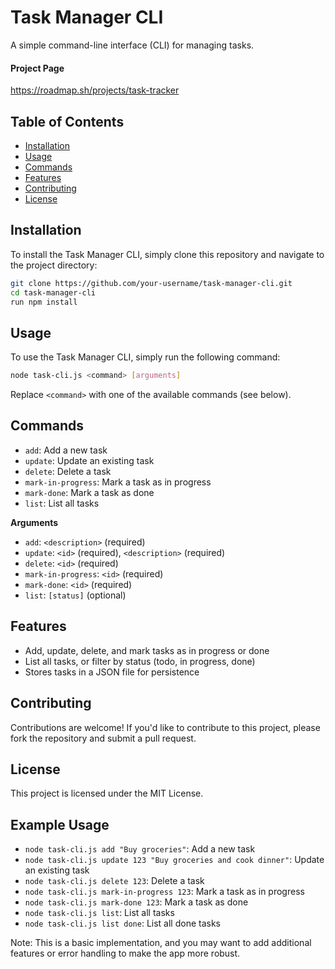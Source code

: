 **Task Manager CLI**
=====================

A simple command-line interface (CLI) for managing tasks.
#### Project Page 
https://roadmap.sh/projects/task-tracker

**Table of Contents**
-----------------

* [Installation](#installation)
* [Usage](#usage)
* [Commands](#commands)
* [Features](#features)
* [Contributing](#contributing)
* [License](#license)

**Installation**
---------------

To install the Task Manager CLI, simply clone this repository and navigate to the project directory:
```bash
git clone https://github.com/your-username/task-manager-cli.git
cd task-manager-cli
run npm install
```
**Usage**
-----

To use the Task Manager CLI, simply run the following command:
```bash
node task-cli.js <command> [arguments]
```
Replace `<command>` with one of the available commands (see below).

**Commands**
------------

* `add`: Add a new task
* `update`: Update an existing task
* `delete`: Delete a task
* `mark-in-progress`: Mark a task as in progress
* `mark-done`: Mark a task as done
* `list`: List all tasks

**Arguments**

* `add`: `<description>` (required)
* `update`: `<id>` (required), `<description>` (required)
* `delete`: `<id>` (required)
* `mark-in-progress`: `<id>` (required)
* `mark-done`: `<id>` (required)
* `list`: `[status]` (optional)

**Features**
------------

* Add, update, delete, and mark tasks as in progress or done
* List all tasks, or filter by status (todo, in progress, done)
* Stores tasks in a JSON file for persistence

**Contributing**
------------

Contributions are welcome! If you'd like to contribute to this project, please fork the repository and submit a pull request.

**License**
-------

This project is licensed under the MIT License.

**Example Usage**
---------------

* `node task-cli.js add "Buy groceries"`: Add a new task
* `node task-cli.js update 123 "Buy groceries and cook dinner"`: Update an existing task
* `node task-cli.js delete 123`: Delete a task
* `node task-cli.js mark-in-progress 123`: Mark a task as in progress
* `node task-cli.js mark-done 123`: Mark a task as done
* `node task-cli.js list`: List all tasks
* `node task-cli.js list done`: List all done tasks

Note: This is a basic implementation, and you may want to add additional features or error handling to make the app more robust.
